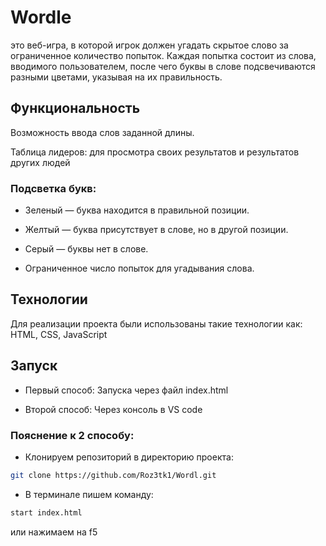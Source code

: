 # Wordle 
это веб-игра, в которой игрок должен угадать скрытое слово за ограниченное количество попыток. Каждая попытка состоит из слова, вводимого пользователем, после чего буквы в слове подсвечиваются разными цветами, указывая на их правильность.

## Функциональность

Возможность ввода слов заданной длины.

Таблица лидеров: для просмотра своих результатов и результатов других людей

### Подсветка букв:

- Зеленый — буква находится в правильной позиции.

- Желтый — буква присутствует в слове, но в другой позиции.

- Серый — буквы нет в слове.

- Ограниченное число попыток для угадывания слова.

## Технологии

Для реализации проекта были использованы такие технологии как:
HTML, CSS, JavaScript

## Запуск

- Первый способ: Запуска через файл index.html

- Второй способ: Через консоль в VS code

### Пояснение к 2 способу: 
- Клонируем репозиторий в директорию проекта:
```sh
git clone https://github.com/Roz3tk1/Wordl.git
```
- В терминале пишем команду:
```sh
start index.html
```
или нажимаем на f5
